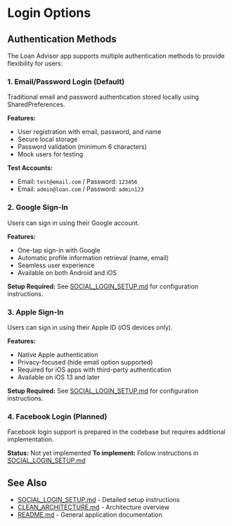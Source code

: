 # Login Options

## Authentication Methods

The Loan Advisor app supports multiple authentication methods to provide flexibility for users:

### 1. Email/Password Login (Default)

Traditional email and password authentication stored locally using SharedPreferences.

**Features:**
- User registration with email, password, and name
- Secure local storage
- Password validation (minimum 6 characters)
- Mock users for testing

**Test Accounts:**
- Email: `test@email.com` / Password: `123456`
- Email: `admin@loan.com` / Password: `admin123`

### 2. Google Sign-In

Users can sign in using their Google account.

**Features:**
- One-tap sign-in with Google
- Automatic profile information retrieval (name, email)
- Seamless user experience
- Available on both Android and iOS

**Setup Required:**
See [SOCIAL_LOGIN_SETUP.md](SOCIAL_LOGIN_SETUP.md) for configuration instructions.

### 3. Apple Sign-In

Users can sign in using their Apple ID (iOS devices only).

**Features:**
- Native Apple authentication
- Privacy-focused (hide email option supported)
- Required for iOS apps with third-party authentication
- Available on iOS 13 and later

**Setup Required:**
See [SOCIAL_LOGIN_SETUP.md](SOCIAL_LOGIN_SETUP.md) for configuration instructions.

### 4. Facebook Login (Planned)

Facebook login support is prepared in the codebase but requires additional implementation.

**Status:** Not yet implemented
**To implement:** Follow instructions in [SOCIAL_LOGIN_SETUP.md](SOCIAL_LOGIN_SETUP.md)

## See Also

- [SOCIAL_LOGIN_SETUP.md](SOCIAL_LOGIN_SETUP.md) - Detailed setup instructions
- [CLEAN_ARCHITECTURE.md](CLEAN_ARCHITECTURE.md) - Architecture overview
- [README.md](README.md) - General application documentation
